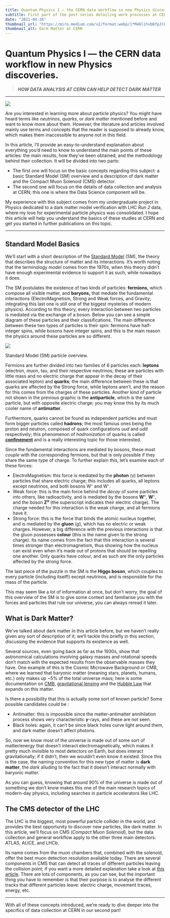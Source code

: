 ```yaml
---
title: Quantum Physics I — the CERN data workflow in new Physics discoveries
subtitle: First part of the post series detailing work processes at CERN in dark matter analysis.
date: "2021-04-26"
thumbnail_url: "https://miro.medium.com/v2/format:webp/1*M46lihvbDfpJl6ZGY6tgXg.jpeg"
thumbnail_alt: Dark Matter at CERN
---
```


# Quantum Physics I — the CERN data workflow in new Physics discoveries.

> **_HOW DATA ANALYSIS AT CERN CAN HELP DETECT DARK MATTER_**

---

![](https://cdn-images-1.medium.com/max/2560/1*M46lihvbDfpJl6ZGY6tgXg.jpeg)

Are you interested in learning more about particle physics? You might have heard terms like _neutrinos_, _quarks_, or _dark matter_ mentioned before and want to know more about them. However, the literature and articles involved mainly use terms and concepts that the reader is supposed to already know, which makes them inaccessible to anyone not in this field.

In this article, I’ll provide an easy-to-understand explanation about everything you’d need to know to understand the main points of these articles: the main results, how they’ve been obtained, and the methodology behind their collection. It will be divided into two parts:

- The first one will focus on the basic concepts regarding this subject: a basic Standard Model (SM) overview and a description of dark matter and the Compact Muon Solenoid (CMS) detector.
- The second one will focus on the details of data collection and analysis at CERN; this one is where the Data Science component will be.

My experience with this subject comes from my undergraduate project in Physics dedicated to a dark matter model verification with LHC _Run 2_ data, where my love for experimental particle physics was consolidated. I hope this article will help you understand the basics of these studies at CERN and get you started in further publications on this topic.

---

## Standard Model Basics

We’ll start with a short description of the [Standard Model](https://en.wikipedia.org/wiki/Standard_Model#:~:text=The%20Standard%20Model%20of%20particle%20physics%20is%20the%20theory%20describing,classifying%20all%20known%20elementary%20particles.) (SM), the theory that describes the structure of matter and its interactions. It’s worth noting that the terminology _model_ comes from the 1970s, when this theory didn’t have enough experimental evidence to support it as such, while nowadays it does.

The SM postulates the existence of two kinds of particles: **fermions,** which compose all visible matter, and **baryons,** that mediate the fundamental interactions (ElectroMagnetism, Strong and Weak forces, and Gravity; integrating this last one is still one of the biggest mysteries of modern physics). According to this theory, every interaction between two particles is mediated via the exchange of a boson. Below you can see a simple diagram of these particles and their classifications. The main difference between these two types of particles is their spin: fermions have half-integer spins, while bosons have integer spins, and this is the main reason the physics around these particles are so different.

[![](https://cdn-images-1.medium.com/max/800/0*L2x32zyaBusWKKfN)](https://www.quantumdiaries.org/2014/03/14/the-standard-model-a-beautiful-but-flawed-theory/)

Standard Model (SM) particle overview.

Fermions are further divided into two families of 6 particles each: **leptons** (electron, muon, tau, and their respective neutrinos; these are particles with little mass and no electric charge that appear in the decay of their associated lepton) and **quarks**; the main difference between these is that quarks are affected by the Strong force, while leptons aren’t, and the reason for this comes from the charges of these particles. Another kind of particle not shown in the previous graphic is the **antiparticle**, which is the same particle, but with opposite electric charge; you may know this by its much cooler name of **antimatter**.

Furthermore, quarks cannot be found as independent particles and must form bigger particles called **hadrons**; the most famous ones being the proton and neutron, composed of quark configurations _uud_ and _udd_ respectively; this phenomenon of _hadronization_ of quarks is called [**confinement**](https://en.wikipedia.org/wiki/Color_confinement) and is a really interesting topic for those interested.

Since the fundamental interactions are mediated by bosons, these must _couple_ with the corresponding fermions, but that is only possible if they share the same type of charge. To further explain this, let’s examine each of these forces:

- ElectroMagnetism: this force is mediated by the **photon** (γ) between particles that share electric charge; this includes all quarks, all leptons except neutrinos, and both bosons W⁺ and W⁻.
- Weak force: this is the main force behind the _decay_ of some particles into others, like radioactivity, and is mediated by the bosons **W⁺**, **W⁻**, and the boson **Z⁰** (the superscript indicates their electric charge). The charge needed for this interaction is the weak charge, and all fermions have it.
- Strong force: this is the force that binds the atomic nucleus together, and is mediated by the **gluon** (_g_), which has no electric or weak charges. However, a big difference with the previous interactions is that the gluon possesses **colour** (this is the name given to the strong charge). Its name comes from the fact that this interaction is several times stronger than electromagnetism, thus showing how the nucleus can exist even when it’s made out of protons that should be repelling one another. Only quarks have colour, and as such are the only particles affected by the strong force.

The last piece of the puzzle in the SM is the **Higgs boson**, which couples to every particle (including itself!) except neutrinos, and is responsible for the mass of the particle.

This may seem like a lot of information at once, but don’t worry, the goal of this overview of the SM is to give some context and familiarise you with the forces and particles that rule our universe, you can always reread it later.

## What is Dark Matter?

We’ve talked about dark matter in this article before, but we haven’t really given any sort of description of it; we’ll tackle this briefly in this section, discussing the evidence that supports its existence as well.

Several sources, even going back as far as the 1930s, show that astronomical calculations involving galaxy masses and rotational speeds don’t match with the expected results from the observable masses they have. One example of this is the Cosmic Microwave Background or CMB, where we learned that baryonic matter (meaning stars, planets, humans, etc.) only makes up ~5% of the total universe mass; here is some documentation on [CMB](https://www.quantamagazine.org/how-the-cosmic-microwave-background-reveals-the-universes-contents-20200128/), [gravitational lensing](https://hubblesite.org/contents/articles/gravitational-lensing) and the [Hubble Law](https://science.nasa.gov/astrophysics/focus-areas/what-is-dark-energy) that expands on this matter.

Is there a possibility that this is actually some sort of known particle? Some possible candidates could be :

- Antimatter: this is impossible since the matter-antimatter annihilation process shows very characteristic 𝜸-rays, and these are not seen.
- Black holes: again, it can’t be since black holes curve light around them, and dark matter doesn’t affect photons.

So, now we know most of the universe is made out of some sort of matter/energy that doesn’t interact electromagnetically, which makes it pretty much invisible to most detectors on Earth, but does interact gravitationally; if it didn’t, then we wouldn’t even know it existed. Since this is the case, the naming convention for this new type of matter is **dark matter**, the _dark_ alluding to the fact that it doesn’t interact normally with baryonic matter.

As you can guess, knowing that around 90% of the universe is made out of something we don’t know makes this one of the main research topics of modern-day physics, including searches in particle accelerators like LHC.

## The CMS detector of the LHC

The LHC is the biggest, most powerful particle collider in the world, and provides the best opportunity to discover new particles, like dark matter. In this article, we’ll focus on CMS (_Compact Muon Solenoid_), but the data collection and general workflow apply to the other three main detectors: ATLAS, ALICE, and LHCb.

Its name comes from the muon chambers that, combined with the solenoid, offer the best muon detection resolution available today. There are several components in CMS that can detect all traces of different particles leaving the collision point; if you want a more detailed explanation take a look at [this article](https://arxiv.org/pdf/1306.6905.pdf). There are lots of components, as you can see, but the important thing you have to remember is that their purpose is to analyse the different tracks that different particles leave: electric charge, movement traces, energy, etc.

---

With all of these concepts introduced, we’re ready to dive deeper into the specifics of data collection at CERN in our second part!

